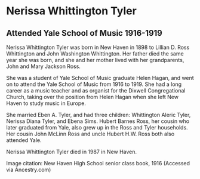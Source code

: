 # Nerissa Whittington Tyler
## Attended Yale School of Music 1916-1919
Nerissa Whittington Tyler was born in New Haven in 1898 to Lillian D. Ross Whittington and John Washington Whittington. Her father died the same year she was born, and she and her mother lived with her grandparents, John and Mary Jackson Ross. 

She was a student of Yale School of Music graduate Helen Hagan, and went on to attend the Yale School of Music from 1916 to 1919. She had a long career as a music teacher and as organist for the Dixwell Congregational Church, taking over the position from Helen Hagan when she left New Haven to study music in Europe.

She married Eben A. Tyler, and had three children: Whittington Aleric Tyler, Nerissa Diana Tyler, and Ebena Sims. Hubert Barnes Ross, her cousin who later graduated from Yale, also grew up in the Ross and Tyler households. Her cousin John McLinn Ross and uncle Hubert H.W. Ross both also attended Yale.

Nerissa Whittington Tyler died in 1987 in New Haven.

Image citation: New Haven High School senior class book, 1916 (Accessed via Ancestry.com)

